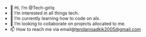 - 👋 Hi, I’m @Tech-girlq
- 👀 I’m interested in all things tech.
- 🌱 I’m currently learning how to code on alx.
- 💞️ I’m looking to collaborate on projects allocated to me.
- 📫 How to reach me via email@tendanisadkik2005@gmail.com

<!---
Tech-girlq/Tech-girlq is a ✨ special ✨ repository because its `README.md` (this file) appears on your GitHub profile.
You can click the Preview link to take a look at your changes.
--->
